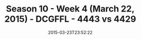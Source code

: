 ---
title: Season 10 - Week 4 (March 22, 2015) - DCGFFL - 4443 vs 4429
teams_score:
- team: 4443
  score:
- team: 4429
  score: 22
mvp: Kyle B. (Sky Blue), Dan C. (Lime)
game-ball: N/A
season: 10
week:
date: '2015-03-23T23:52:22'
pageid: season-10-week-four-4443-vs-4429
---